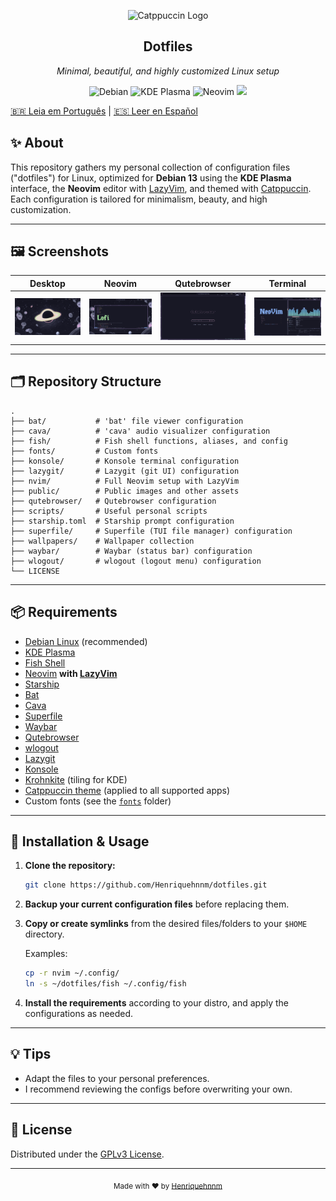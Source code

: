 <p align="center">
  <img src="https://raw.githubusercontent.com/catppuccin/catppuccin/main/assets/logos/exports/1544x1544_circle.png" width="100" alt="Catppuccin Logo"/>
  <h2 align="center">Dotfiles</h2>
  <p align="center"><em>Minimal, beautiful, and highly customized Linux setup</em></p>
</p>

<p align="center">
  <img alt="Debian" src="https://img.shields.io/badge/Debian-13-313244?style=for-the-badge&logo=debian&logoColor=f38ba8&labelColor=1e1e2e"/>
  <img alt="KDE Plasma" src="https://img.shields.io/badge/KDE-Plasma-313244?style=for-the-badge&logo=kde&logoColor=89b4fa&labelColor=1e1e2e"/>
  <img alt="Neovim" src="https://img.shields.io/badge/Neovim-313244?style=for-the-badge&logo=neovim&logoColor=a6e3a1&labelColor=1e1e2e"/>
  <a href="https://catppuccin.com/">
    <img src="https://img.shields.io/badge/theme-catppuccin-313244?style=for-the-badge&logo=catppuccin&logoColor=f5e0dc&labelColor=1e1e2e"/>
  </a>
</p>

[🇧🇷 Leia em Português](README.pt_BR.md) | [🇪🇸 Leer en Español](README.es.md)

## ✨ About

This repository gathers my personal collection of configuration files ("dotfiles") for Linux, optimized for **Debian 13** using the **KDE Plasma** interface, the **Neovim** editor with [LazyVim](https://www.lazyvim.org/), and themed with [Catppuccin](https://catppuccin.com/). Each configuration is tailored for minimalism, beauty, and high customization.

---

## 🖼️ Screenshots

| Desktop | Neovim | Qutebrowser | Terminal |
|:---:|:---:|:---:|:---:|
| ![Desktop](public/desktop.png?1) | ![Neovim](public/nvim.png?1) | ![qute](public/qute.png?1) | ![Terminal](public/terminal.png?1) |

---

## 🗂️ Repository Structure

```
.
├── bat/           # 'bat' file viewer configuration
├── cava/          # 'cava' audio visualizer configuration
├── fish/          # Fish shell functions, aliases, and config
├── fonts/         # Custom fonts
├── konsole/       # Konsole terminal configuration
├── lazygit/       # Lazygit (git UI) configuration
├── nvim/          # Full Neovim setup with LazyVim
├── public/        # Public images and other assets
├── qutebrowser/   # Qutebrowser configuration
├── scripts/       # Useful personal scripts
├── starship.toml  # Starship prompt configuration
├── superfile/     # Superfile (TUI file manager) configuration
├── wallpapers/    # Wallpaper collection
├── waybar/        # Waybar (status bar) configuration
├── wlogout/       # wlogout (logout menu) configuration
└── LICENSE
```

---

## 📦 Requirements

- [Debian Linux](https://www.debian.org/) (recommended)
- [KDE Plasma](https://kde.org/plasma-desktop/)
- [Fish Shell](https://fishshell.com/)
- [Neovim](https://neovim.io/) **with [LazyVim](https://www.lazyvim.org/)**
- [Starship](https://starship.rs/)
- [Bat](https://github.com/sharkdp/bat)
- [Cava](https://github.com/karlstav/cava)
- [Superfile](https://superfile.netlify.app/)
- [Waybar](https://github.com/Alexays/Waybar)
- [Qutebrowser](https://qutebrowser.org)
- [wlogout](https://github.com/ArtsyMacaw/wlogout)
- [Lazygit](https://github.com/jesseduffield/lazygit)
- [Konsole](https://konsole.kde.org/)
- [Krohnkite](https://github.com/esjeon/krohnkite) (tiling for KDE)
- [Catppuccin theme](https://catppuccin.com/) (applied to all supported apps)
- Custom fonts (see the [`fonts`](./fonts) folder)

---

## 🚀 Installation & Usage

1. **Clone the repository:**
   ```sh
   git clone https://github.com/Henriquehnnm/dotfiles.git
   ```
2. **Backup your current configuration files** before replacing them.
3. **Copy or create symlinks** from the desired files/folders to your `$HOME` directory.

   Examples:
   ```sh
   cp -r nvim ~/.config/
   ln -s ~/dotfiles/fish ~/.config/fish
   ```

4. **Install the requirements** according to your distro, and apply the configurations as needed.

---

## 💡 Tips

- Adapt the files to your personal preferences.
- I recommend reviewing the configs before overwriting your own.

---

## 📝 License

Distributed under the [GPLv3 License](./LICENSE).

---

<p align="center">
  <sub>Made with ❤️ by <a href="https://github.com/Henriquehnnm">Henriquehnnm</a></sub>
</p>
